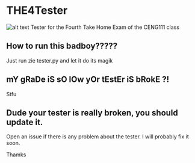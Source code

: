 # THE4Tester
![alt text](https://i.kym-cdn.com/photos/images/original/002/036/803/4ad.jpg)
 Tester for the Fourth Take Home Exam of the CENG111 class
 ## How to run this badboy?????
 Just run zie tester.py and let it do its magik
 
 ## mY gRaDe iS sO lOw yOr tEstEr iS bRokE ?!
 Stfu
 
 ## Dude your tester is really broken, you should update it.
Open an issue if there is any problem about the tester. I will probably fix it soon.

Thamks

